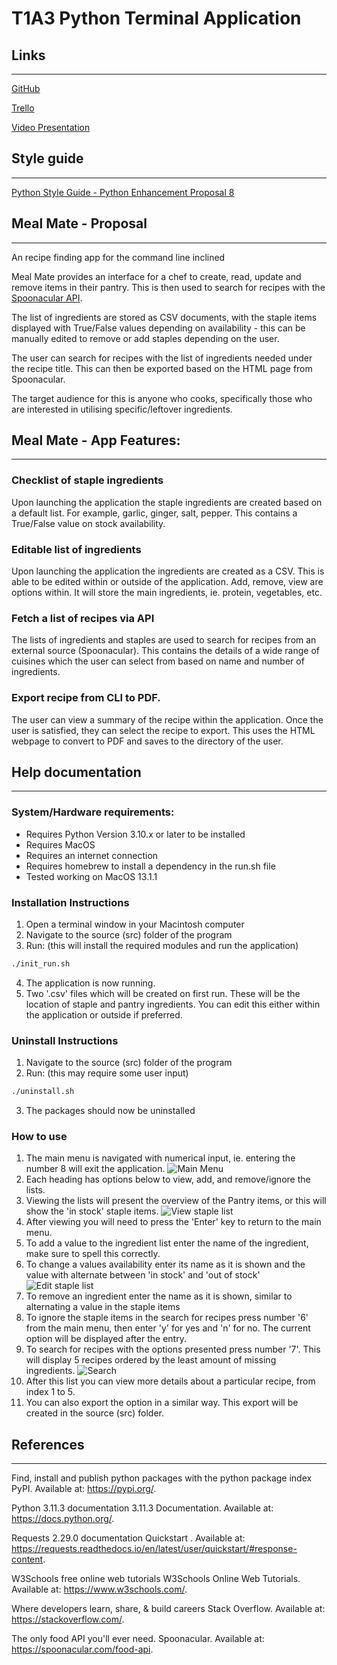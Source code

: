 # T1A3 Python Terminal Application

## Links

---

[GitHub](https://github.com/tatermysalad/T1A3TerminalApp)
<br>

[Trello](https://trello.com/invite/b/FUrubUml/ATTI813af372e91184f1cef364b2ca77be1493A1819C/t1a3terminalapp)
<br>

[Video Presentation](https://youtube.com)

## Style guide

---

[Python Style Guide - Python Enhancement Proposal 8](https://peps.python.org/pep-0008/)

## Meal Mate - Proposal

---

An recipe finding app for the command line inclined

Meal Mate provides an interface for a chef to create, read, update and remove items in their pantry. This is then used to search for recipes with the [Spoonacular API](https://spoonacular.com/food-api).

The list of ingredients are stored as CSV documents, with the staple items displayed with True/False values depending on availability - this can be manually edited to remove or add staples depending on the user.

The user can search for recipes with the list of ingredients needed under the recipe title. This can then be exported based on the HTML page from Spoonacular.

The target audience for this is anyone who cooks, specifically those who are interested in utilising specific/leftover ingredients.

## Meal Mate - App Features:

---

### Checklist of staple ingredients

Upon launching the application the staple ingredients are created based on a default list. For example, garlic, ginger, salt, pepper. This contains a True/False value on stock availability.

### Editable list of ingredients

Upon launching the application the ingredients are created as a CSV. This is able to be edited within or outside of the application. Add, remove, view are options within. It will store the main ingredients, ie. protein, vegetables, etc.

### Fetch a list of recipes via API

The lists of ingredients and staples are used to search for recipes from an external source (Spoonacular). This contains the details of a wide range of cuisines which the user can select from based on name and number of ingredients.

### Export recipe from CLI to PDF.

The user can view a summary of the recipe within the application. Once the user is satisfied, they can select the recipe to export. This uses the HTML webpage to convert to PDF and saves to the directory of the user.

## Help documentation

---

### System/Hardware requirements:

-   Requires Python Version 3.10.x or later to be installed
-   Requires MacOS
-   Requires an internet connection
-   Requires homebrew to install a dependency in the run.sh file
-   Tested working on MacOS 13.1.1

### Installation Instructions

1. Open a terminal window in your Macintosh computer
2. Navigate to the source (src) folder of the program
3. Run: (this will install the required modules and run the application)

```zsh
./init_run.sh
```

4. The application is now running.
5. Two '.csv' files which will be created on first run. These will be the location of staple and pantry ingredients. You can edit this either within the application or outside if preferred.

### Uninstall Instructions

1. Navigate to the source (src) folder of the program
2. Run: (this may require some user input)

```zsh
./uninstall.sh
```

3. The packages should now be uninstalled

### How to use

1. The main menu is navigated with numerical input, ie. entering the number 8 will exit the application.
   ![Main Menu](./docs/Main_menu.png)
2. Each heading has options below to view, add, and remove/ignore the lists.
3. Viewing the lists will present the overview of the Pantry items, or this will show the 'in stock' staple items.
   ![View staple list](./docs/staple_list.png)
4. After viewing you will need to press the 'Enter' key to return to the main menu.
5. To add a value to the ingredient list enter the name of the ingredient, make sure to spell this correctly.
6. To change a values availability enter its name as it is shown and the value with alternate between 'in stock' and 'out of stock'
   ![Edit staple list](./docs/staple_item_change.png)
7. To remove an ingredient enter the name as it is shown, similar to alternating a value in the staple items
8. To ignore the staple items in the search for recipes press number '6' from the main menu, then enter 'y' for yes and 'n' for no. The current option will be displayed after the entry.
9. To search for recipes with the options presented press number '7'. This will display 5 recipes ordered by the least amount of missing ingredients.
   ![Search](./docs/search.png)
10. After this list you can view more details about a particular recipe, from index 1 to 5.
11. You can also export the option in a similar way. This export will be created in the source (src) folder.

## References

---

Find, install and publish python packages with the python package index PyPI. Available at: https://pypi.org/.

Python 3.11.3 documentation 3.11.3 Documentation. Available at: https://docs.python.org/.

Requests 2.29.0 documentation Quickstart . Available at: https://requests.readthedocs.io/en/latest/user/quickstart/#response-content.

W3Schools free online web tutorials W3Schools Online Web Tutorials. Available at: https://www.w3schools.com/.

Where developers learn, share, & build careers Stack Overflow. Available at: https://stackoverflow.com/.

The only food API you'll ever need. Spoonacular. Available at: https://spoonacular.com/food-api.
